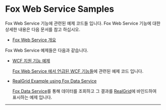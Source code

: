 # Fox Web Service Samples

Fox Web Service 기능에 관련된 예제 코드들 입니다. Fox Web Service 기능에 대한 상세한 내용은 다음 문서를 참고 하십시오.

* [Fox Web Service 개요](https://github.com/neodeex/manual/tree/master/webservice/README.md)

Fox Web Service 예제들은 다음과 같습니다.

* [WCF 지원 기능 예제](WCF/WCF%20Support%20Sample)

    [Fox Web Service 에서 언급된 WCF 기능들](https://github.com/neodeex/manual/tree/master/webservice/wcf/README.md)에 관련된 예제 코드 입니다.

* [RealGrid Example using Fox Data Service](DataService/RealGridApp%20with%20DataService)

    [Fox Data Service](https://github.com/neodeex/manual/tree/master/webservice/README.md)를 통해 데이터를 조회하고 그 결과를 [RealGrid](https://www.realgrid.com/)에 바인드하여 표시하는 예제 입니다.

---